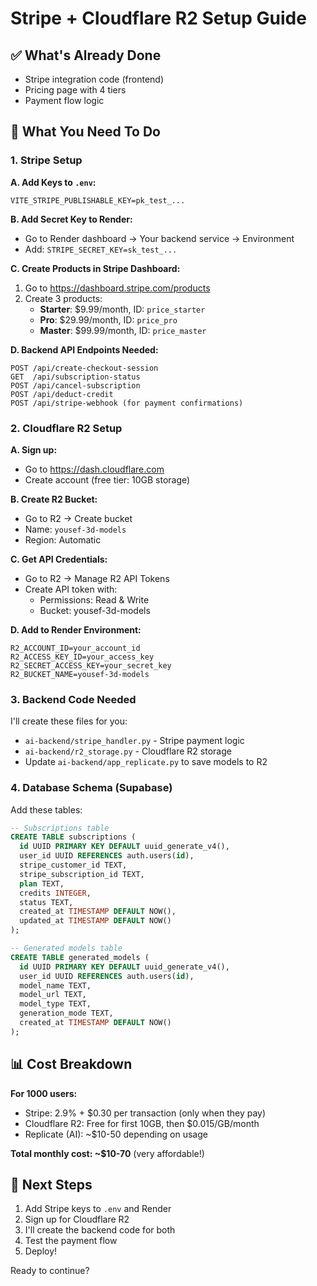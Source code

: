 # Stripe + Cloudflare R2 Setup Guide

## ✅ What's Already Done

- Stripe integration code (frontend)
- Pricing page with 4 tiers
- Payment flow logic

## 🔧 What You Need To Do

### 1. Stripe Setup

**A. Add Keys to `.env`:**
```env
VITE_STRIPE_PUBLISHABLE_KEY=pk_test_...
```

**B. Add Secret Key to Render:**
- Go to Render dashboard → Your backend service → Environment
- Add: `STRIPE_SECRET_KEY=sk_test_...`

**C. Create Products in Stripe Dashboard:**
1. Go to https://dashboard.stripe.com/products
2. Create 3 products:
   - **Starter**: $9.99/month, ID: `price_starter`
   - **Pro**: $29.99/month, ID: `price_pro`
   - **Master**: $99.99/month, ID: `price_master`

**D. Backend API Endpoints Needed:**
```
POST /api/create-checkout-session
GET  /api/subscription-status
POST /api/cancel-subscription
POST /api/deduct-credit
POST /api/stripe-webhook (for payment confirmations)
```

### 2. Cloudflare R2 Setup

**A. Sign up:**
- Go to https://dash.cloudflare.com
- Create account (free tier: 10GB storage)

**B. Create R2 Bucket:**
- Go to R2 → Create bucket
- Name: `yousef-3d-models`
- Region: Automatic

**C. Get API Credentials:**
- Go to R2 → Manage R2 API Tokens
- Create API token with:
  - Permissions: Read & Write
  - Bucket: yousef-3d-models

**D. Add to Render Environment:**
```
R2_ACCOUNT_ID=your_account_id
R2_ACCESS_KEY_ID=your_access_key
R2_SECRET_ACCESS_KEY=your_secret_key
R2_BUCKET_NAME=yousef-3d-models
```

### 3. Backend Code Needed

I'll create these files for you:
- `ai-backend/stripe_handler.py` - Stripe payment logic
- `ai-backend/r2_storage.py` - Cloudflare R2 storage
- Update `ai-backend/app_replicate.py` to save models to R2

### 4. Database Schema (Supabase)

Add these tables:
```sql
-- Subscriptions table
CREATE TABLE subscriptions (
  id UUID PRIMARY KEY DEFAULT uuid_generate_v4(),
  user_id UUID REFERENCES auth.users(id),
  stripe_customer_id TEXT,
  stripe_subscription_id TEXT,
  plan TEXT,
  credits INTEGER,
  status TEXT,
  created_at TIMESTAMP DEFAULT NOW(),
  updated_at TIMESTAMP DEFAULT NOW()
);

-- Generated models table
CREATE TABLE generated_models (
  id UUID PRIMARY KEY DEFAULT uuid_generate_v4(),
  user_id UUID REFERENCES auth.users(id),
  model_name TEXT,
  model_url TEXT,
  model_type TEXT,
  generation_mode TEXT,
  created_at TIMESTAMP DEFAULT NOW()
);
```

## 📊 Cost Breakdown

**For 1000 users:**
- Stripe: 2.9% + $0.30 per transaction (only when they pay)
- Cloudflare R2: Free for first 10GB, then $0.015/GB/month
- Replicate (AI): ~$10-50 depending on usage

**Total monthly cost: ~$10-70** (very affordable!)

## 🚀 Next Steps

1. Add Stripe keys to `.env` and Render
2. Sign up for Cloudflare R2
3. I'll create the backend code for both
4. Test the payment flow
5. Deploy!

Ready to continue?
